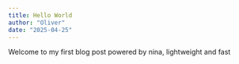 ```yaml
---
title: Hello World
author: "Oliver"
date: "2025-04-25"
---
```



Welcome to my first blog post powered by nina, lightweight and fast